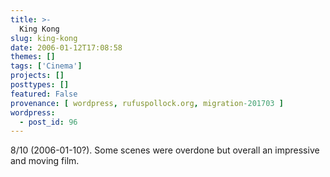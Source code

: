 ```yaml
---
title: >-
  King Kong
slug: king-kong
date: 2006-01-12T17:08:58
themes: []
tags: ['Cinema']
projects: []
posttypes: []
featured: False
provenance: [ wordpress, rufuspollock.org, migration-201703 ]
wordpress:
  - post_id: 96
---
```


8/10 (2006-01-10?). Some scenes were overdone but overall an impressive and moving film.

